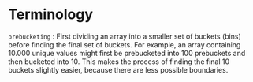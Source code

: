 # Terminology

`prebucketing`
:  First dividing an array into a smaller set of buckets (bins) before finding the final set of buckets. For example, an array containing 10.000 unique values might first be prebucketed into 100 prebuckets and then bucketed into 10. This makes the process of finding the final 10 buckets slightly easier, because there are less possible boundaries.



